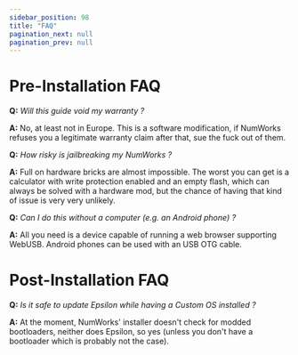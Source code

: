 ```yaml
---
sidebar_position: 98
title: "FAQ"
pagination_next: null
pagination_prev: null
---
```


# Pre-Installation FAQ

**Q:** *Will this guide void my warranty ?*

**A:** No, at least not in Europe. This is a software modification, if NumWorks
refuses you a legitimate warranty claim after that, sue the fuck out of them.

**Q:** *How risky is jailbreaking my NumWorks ?*

**A:** Full on hardware bricks are almost impossible. The worst you can get is a
calculator with write protection enabled and an empty flash, which can always be solved
with a hardware mod, but the chance of having that kind of issue is very very unlikely.

**Q:** *Can I do this without a computer (e.g. an Android phone) ?*  
  
**A:** All you need is a device capable of running a web browser supporting WebUSB. Android
phones can be used with an USB OTG cable.

# Post-Installation FAQ

**Q:** *Is it safe to update Epsilon while having a Custom OS installed ?*

**A:** At the moment, NumWorks' installer doesn't check for modded bootloaders, neither does
Epsilon, so yes (unless you don't have a bootloader which is probably not the case).
